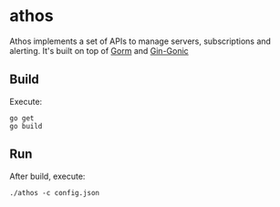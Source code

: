# athos

Athos implements a set of APIs to manage servers, subscriptions and alerting.
It's built on top of [Gorm](https://github.com/jinzhu/gorm) and [Gin-Gonic](https://github.com/gin-gonic)

## Build

Execute:
```
go get
go build
```

## Run

After build, execute:
```
./athos -c config.json
```
